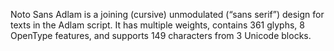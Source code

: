 Noto Sans Adlam is a joining (cursive) unmodulated (“sans serif”) design for texts in the Adlam script. It has multiple weights, contains 361 glyphs, 8 OpenType features, and supports 149 characters from 3 Unicode blocks.